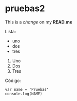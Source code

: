 # pruebas2

This is a *change* on my **READ.me**

Lista:
- uno
- dos
- tres

1. Uno
2. Dos
3. Tres

Código:
~~~
var name = 'Pruebas'
console.log(NAME)
~~~
